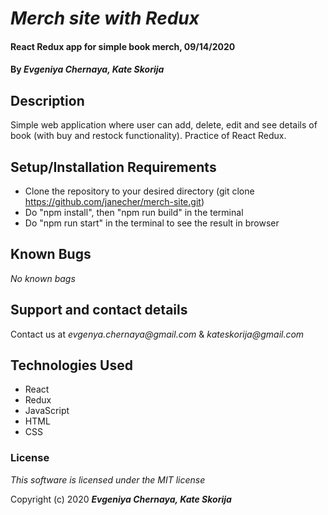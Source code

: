 # _Merch site with Redux_

#### React Redux app for simple book merch, 09/14/2020

#### By _**Evgeniya Chernaya, Kate Skorija**_

## Description

Simple web application where user can add, delete, edit and see details  of book (with buy and restock functionality). Practice of React Redux.

## Setup/Installation Requirements

* Clone the repository to your desired directory (git clone https://github.com/janecher/merch-site.git)
* Do "npm install", then "npm run build" in the terminal
* Do "npm run start" in the terminal to see the result in browser

## Known Bugs

_No known bags_

## Support and contact details

Contact us at _evgenya.chernaya@gmail.com_ & _kateskorija@gmail.com_

## Technologies Used

  * React
  * Redux
  * JavaScript
  * HTML
  * CSS

### License

_This software is licensed under the MIT license_

Copyright (c) 2020 **_Evgeniya Chernaya, Kate Skorija_**